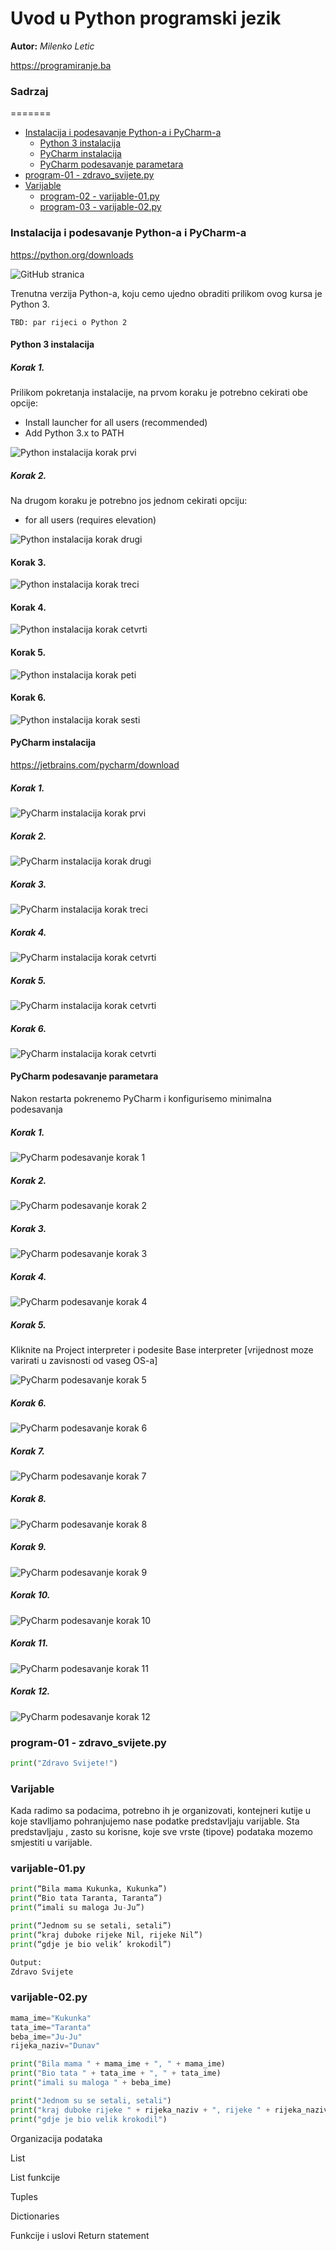 
# Uvod u Python programski jezik



**Autor:** _Milenko Letic_

https://programiranje.ba



### Sadrzaj
=======


  * [Instalacija i podesavanje Python-a i PyCharm-a](#instalacija_i_podesavanje)
    * [Python 3 instalacija](#python_instalacija)
    * [PyCharm instalacija](#pycharm_instalacija)
    * [PyCharm podesavanje parametara](#pycharm_podesavanje)
  * [program-01 - zdravo_svijete.py](#zdravo_svijete.py)
  * [Varijable](#varijable)
    * [program-02 - varijable-01.py](#varijable-01.py)
    * [program-03 - varijable-02.py](#varijable-02.py)

<a name="instalacija_i_podesavanje"/>

### Instalacija i podesavanje Python-a i PyCharm-a

https://python.org/downloads

![GitHub stranica](slike/github_stranica.png)

Trenutna verzija Python-a, koju cemo ujedno obraditi prilikom ovog kursa je Python 3.

```TBD: par rijeci o Python 2```

<a name="python_instalacija"/>

#### Python 3 instalacija

##### Korak 1.

Prilikom pokretanja instalacije, na prvom koraku je potrebno cekirati obe opcije:
* Install launcher for all users (recommended)
* Add Python 3.x to PATH

![Python instalacija korak prvi](slike/python_instalacija_1.png)

##### Korak 2. 

Na drugom koraku je potrebno jos jednom cekirati opciju:
* for all users (requires elevation)

![Python instalacija korak drugi](slike/python_instalacija_2.png)

#### Korak 3.

![Python instalacija korak treci](slike/python_instalacija_3.png)

#### Korak 4. 
![Python instalacija korak cetvrti](slike/python_instalacija_4.png)

#### Korak 5. 
![Python instalacija korak peti](slike/python_instalacija_5.png)

#### Korak 6. 
![Python instalacija korak sesti](slike/python_instalacija_6.png)


<a name="pycharm_instalacija"/>

#### PyCharm instalacija

https://jetbrains.com/pycharm/download

##### Korak 1. 
![PyCharm instalacija korak prvi](slike/pycharm_instalacija_1.png)

##### Korak 2. 
![PyCharm instalacija korak drugi](slike/pycharm_instalacija_2.png)


##### Korak 3. 
![PyCharm instalacija korak treci](slike/pycharm_instalacija_3.png)

##### Korak 4. 
![PyCharm instalacija korak cetvrti](slike/pycharm_instalacija_4.png)

##### Korak 5. 
![PyCharm instalacija korak cetvrti](slike/pycharm_instalacija_5.png)

##### Korak 6. 
![PyCharm instalacija korak cetvrti](slike/pycharm_instalacija_6.png)


<a name="pycharm_podesavanje"/>

#### PyCharm podesavanje parametara

Nakon restarta pokrenemo PyCharm i konfigurisemo minimalna podesavanja

##### Korak 1.
![PyCharm podesavanje korak 1](slike/pycharm_podesavanje_1.png)

##### Korak 2.
![PyCharm podesavanje korak 2](slike/pycharm_podesavanje_2.png)

##### Korak 3.
![PyCharm podesavanje korak 3](slike/pycharm_podesavanje_3.png)

##### Korak 4.
![PyCharm podesavanje korak 4](slike/pycharm_podesavanje_4.png)

##### Korak 5.

Kliknite na Project interpreter i podesite Base interpreter 
[vrijednost moze varirati u zavisnosti od vaseg OS-a]

![PyCharm podesavanje korak 5](slike/pycharm_podesavanje_5.png)

##### Korak 6.
![PyCharm podesavanje korak 6](slike/pycharm_podesavanje_6.png)

##### Korak 7.
![PyCharm podesavanje korak 7](slike/pycharm_podesavanje_7.png)

##### Korak 8.
![PyCharm podesavanje korak 8](slike/pycharm_podesavanje_8.png)

##### Korak 9.
![PyCharm podesavanje korak 9](slike/pycharm_podesavanje_9.png)

##### Korak 10.
![PyCharm podesavanje korak 10](slike/pycharm_podesavanje_10.png)

##### Korak 11.
![PyCharm podesavanje korak 11](slike/pycharm_podesavanje_11.png)

##### Korak 12.
![PyCharm podesavanje korak 12](slike/pycharm_podesavanje_12.png)



<a name="zdravo_svijete.py"/>

### program-01 - zdravo_svijete.py

```python
print("Zdravo Svijete!")
```


<a name="varijable"/>

### Varijable
Kada radimo sa podacima, potrebno ih je organizovati, kontejneri kutije u koje stavlljamo pohranjujemo nase podatke predstavljaju varijable. Sta predstavljaju , zasto su korisne, koje sve vrste (tipove) podataka mozemo smjestiti u varijable.



<a varijable-01.py/>

### varijable-01.py

```python
print(“Bila mama Kukunka, Kukunka”)
print(“Bio tata Taranta, Taranta”)
print(“imali su maloga Ju-Ju”)

print(“Jednom su se setali, setali”)
print(“kraj duboke rijeke Nil, rijeke Nil”)
print(“gdje je bio velik’ krokodil”)

Output:
Zdravo Svijete
```

<a varijable-02.py/>

### varijable-02.py

```python
mama_ime="Kukunka"
tata_ime="Taranta"
beba_ime="Ju-Ju"
rijeka_naziv="Dunav"

print("Bila mama " + mama_ime + ", " + mama_ime)
print("Bio tata " + tata_ime + ", " + tata_ime)
print("imali su maloga " + beba_ime)

print("Jednom su se setali, setali")
print("kraj duboke rijeke " + rijeka_naziv + ", rijeke " + rijeka_naziv)
print("gdje je bio velik krokodil")
```




Organizacija podataka

List

List funkcije

Tuples

Dictionaries


Funkcije i uslovi
Return statement